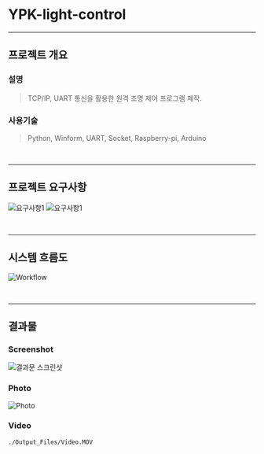 # YPK-light-control
---


## **프로젝트 개요**

### **설명**

> TCP/IP, UART 통신을 활용한 원격 조명 제어 프로그램 제작.


### **사용기술**

> Python, Winform, UART, Socket, Raspberry-pi, Arduino

<br>

---

## **프로젝트 요구사항**
![요구사항1](https://user-images.githubusercontent.com/41093226/98086132-a3c43b80-1ec1-11eb-9390-fd34a3b3fe07.png)
![요구사항1](https://user-images.githubusercontent.com/41093226/98086271-dbcb7e80-1ec1-11eb-9201-711b2a4d25bc.png)

<br>

---

## **시스템 흐름도**
![Workflow](https://user-images.githubusercontent.com/41093226/98086336-f140a880-1ec1-11eb-8320-101445ce3644.png)

<br>

---

## **결과물**

### **Screenshot**

![결과문 스크린샷](https://user-images.githubusercontent.com/41093226/98086792-952a5400-1ec2-11eb-8605-a9bee387f0ec.png)


### **Photo**

![Photo](https://user-images.githubusercontent.com/41093226/98087156-0cf87e80-1ec3-11eb-9b05-febc5563eb37.jpg)

### **Video**
```
./Output_Files/Video.MOV
```